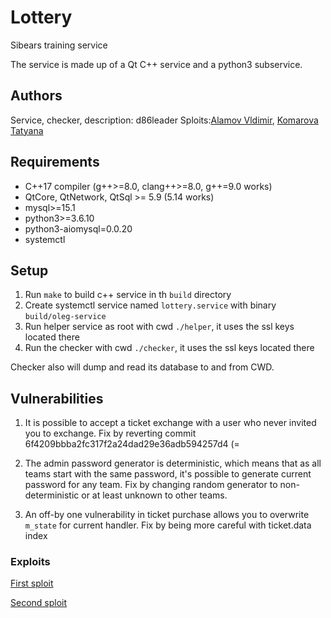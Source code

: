 # Lottery
Sibears training service

The service is made up of a Qt C++ service and a python3 subservice.

## Authors

Service, checker, description: d86leader
Sploits:[Alamov Vldimir](https://github.com/RockThisParty), [Komarova Tatyana](https://github.com/alex8h)

## Requirements

- C++17 compiler (g++>=8.0, clang++>=8.0, g++=9.0 works)
- QtCore, QtNetwork, QtSql >= 5.9 (5.14 works)
- mysql>=15.1
- python3>=3.6.10
- python3-aiomysql=0.0.20
- systemctl

## Setup

1. Run `make` to build c++ service in th `build` directory
2. Create systemctl service named `lottery.service` with binary `build/oleg-service`
3. Run helper service as root with cwd `./helper`, it uses the ssl keys located there
4. Run the checker with cwd `./checker`, it uses the ssl keys located there

Checker also will dump and read its database to and from CWD.

## Vulnerabilities

1. It is possible to accept a ticket exchange with a user who never invited you
   to exchange. Fix by reverting commit
   6f4209bbba2fc317f2a24dad29e36adb594257d4 (=

2. The admin password generator is deterministic, which means that as all teams
   start with the same password, it's possible to generate current password for
   any team. Fix by changing random generator to non-deterministic or at least
   unknown to other teams.

3. An off-by one vulnerability in ticket purchase allows you to overwrite
   `m_state` for current handler. Fix by being more careful with ticket.data
   index

### Exploits

[First sploit](./sploits/lottery_1.py)

[Second sploit](./sploits/lottery_2.py)
